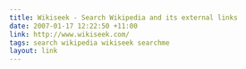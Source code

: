 ```yaml
---
title: Wikiseek - Search Wikipedia and its external links
date: 2007-01-17 12:22:50 +11:00
link: http://www.wikiseek.com/
tags: search wikipedia wikiseek searchme
layout: link
---
```

